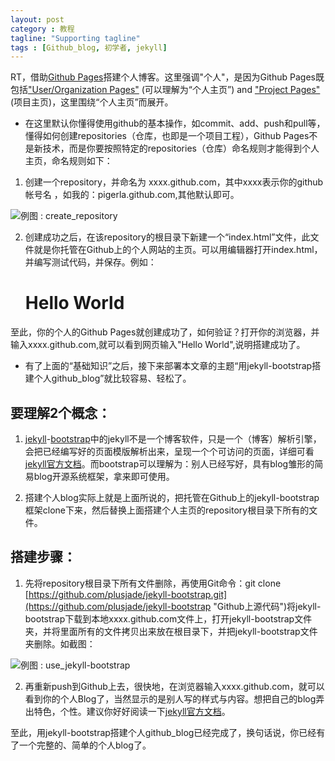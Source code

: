 ```yaml
---
layout: post
category : 教程
tagline: "Supporting tagline"
tags : [Github_blog, 初学者, jekyll]
---
```


RT，借助[Github Pages](https://pages.github.com/)搭建个人博客。这里强调"个人"，是因为Github Pages既包括["User/Organization Pages"](https://help.github.com/articles/user-organization-and-project-pages "点击可查看官方文档说明")
(可以理解为“个人主页”) and ["Project Pages"](https://help.github.com/articles/user-organization-and-project-pages "点击可查看官方文档说明")(项目主页)，这里围绕“个人主页”而展开。

<!--break-->


- 在这里默认你懂得使用github的基本操作，如commit、add、push和pull等，懂得如何创建repositories（仓库，也即是一个项目工程），Github Pages不是新技术，而是你要按照特定的repositories（仓库）命名规则才能得到个人主页，命名规则如下：

1. 创建一个repository，并命名为 xxxx.github.com，其中xxxx表示你的github帐号名 ，如我的：pigerla.github.com,其他默认即可。


![例图 : create_repository](http://pigerla.com/assets/images/20130612/create_repository.jpg)


2. 创建成功之后，在该repository的根目录下新建一个“index.html”文件，此文件就是你托管在Github上的个人网站的主页。可以用编辑器打开index.html，并编写测试代码，并保存。例如：
	<h1>Hello World</h1>

至此，你的个人的Github Pages就创建成功了，如何验证？打开你的浏览器，并输入xxxx.github.com,就可以看到网页输入"Hello World",说明搭建成功了。

- 有了上面的“基础知识”之后，接下来部署本文章的主题“用jekyll-bootstrap搭建个人github_blog”就比较容易、轻松了。

## 要理解2个概念：

1. [jekyll](http://jekyllrb.com/docs/home/ "点击可查看此Blog中官方文档说明文章")-[bootstrap](http://jekyllbootstrap.com/ "点击可查看官方文档说明")中的jekyll不是一个博客软件，只是一个（博客）解析引擎，会把已经编写好的页面模版解析出来，呈现一个个可访问的页面，详细可看[jekyll官方文档](http://jekyllrb.com/docs/home/ "点击可查看此Blog中官方文档说明文章")。而bootstrap可以理解为：别人已经写好，具有blog雏形的简易blog开源系统框架，拿来即可使用。

2. 搭建个人blog实际上就是上面所说的，把托管在Github上的jekyll-bootstrap框架clone下来，然后替换上面搭建个人主页的repository根目录下所有的文件。

## 搭建步骤：


1. 先将repository根目录下所有文件删除，再使用Git命令：git clone [https://github.com/plusjade/jekyll-bootstrap.git](https://github.com/plusjade/jekyll-bootstrap "Github上源代码")将jekyll-bootstrap下载到本地xxxx.github.com文件上，打开jekyll-bootstrap文件夹，并将里面所有的文件拷贝出来放在根目录下，并把jekyll-bootstrap文件夹删除。如截图：


![例图 : use_jekyll-bootstrap](http://pigerla.com/assets/images/20130612/use_jekyll-bootstrap.jpg)


2. 再重新push到Github上去，很快地，在浏览器输入xxxx.github.com，就可以看到你的个人Blog了，当然显示的是别人写的样式与内容。想把自己的blog弄出特色，个性。建议你好好阅读一下[jekyll官方文档](http://jekyllrb.com/docs/home/ "点击可查看官方文档")。

至此，用jekyll-bootstrap搭建个人github_blog已经完成了，换句话说，你已经有了一个完整的、简单的个人blog了。